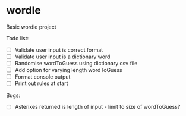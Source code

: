 # wordle
Basic wordle project

Todo list:
- [ ] Validate user input is correct format
- [ ] Validate user input is a dictionary word
- [ ] Randomise wordToGuess using dictionary csv file
- [ ] Add option for varying length wordToGuess
- [ ] Format console output
- [ ] Print out rules at start

Bugs:
- [ ] Asterixes returned is length of input - limit to size of wordToGuess?





